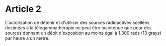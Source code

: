 # Article 2

L'autorisation de détenir et d'utiliser des sources radioactives scellées destinées à la télégammathérapie ne peut être maintenue que pour des sources donnant un débit d'exposition au moins égal à 1.300 rads (13 grays) par heure à un mètre.
